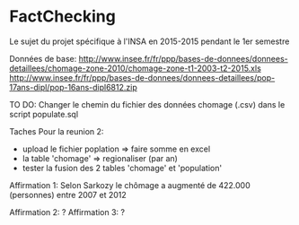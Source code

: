 # FactChecking
Le sujet du projet spécifique à l'INSA en 2015-2015 pendant le 1er semestre

Données de base:
http://www.insee.fr/fr/ppp/bases-de-donnees/donnees-detaillees/chomage-zone-2010/chomage-zone-t1-2003-t2-2015.xls
http://www.insee.fr/fr/ppp/bases-de-donnees/donnees-detaillees/pop-17ans-dipl/pop-16ans-dipl6812.zip

TO DO:
Changer le chemin du fichier des données chomage (.csv) dans le script populate.sql

Taches Pour la reunion 2:
- upload le fichier poplation
	 => faire somme en excel
- la table 'chomage' => regionaliser (par an)
- tester la fusion des 2 tables 'chomage' et 'population'

Affirmation 1: Selon Sarkozy le chômage a augmenté de 422.000 (personnes) entre 2007 et 2012

Affirmation 2: ?
Affirmation 3: ?
